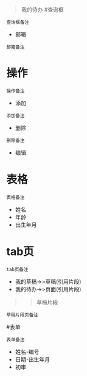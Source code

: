 >我的待办
#查询框
```
查询框备注
```
- 邮箱
```
邮箱备注
```
# 操作
```
操作备注
```
- 添加
```
添加备注
```
- 删除
```
删除备注
```
- 编辑
# 表格
```
表格备注
```
- 姓名
- 年龄
- 出生年月
# tab页
```
tab页备注
```
- 我的草稿->>草稿(引用片段)
- 我的待办->>页面(引用片段)

>>草稿片段
```
草稿片段页备注
```

#表单
```
表单备注
```
- 姓名-编号
- 日期-出生年月
- 初审